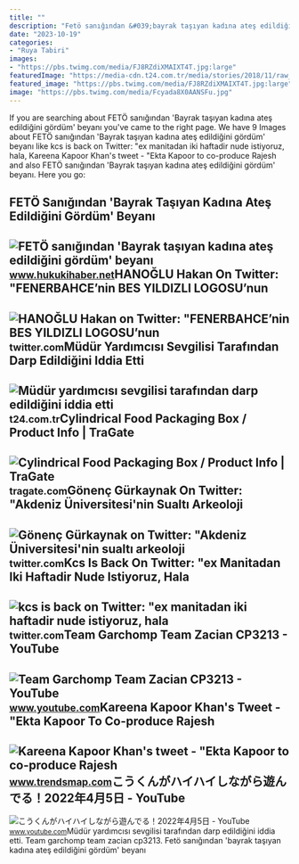 ```yaml
---
title: ""
description: "Fetö sanığından &#039;bayrak taşıyan kadına ateş edildiğini gördüm&#039; beyanı"
date: "2023-10-19"
categories:
- "Ruya Tabiri"
images:
- "https://pbs.twimg.com/media/FJ8RZdiXMAIXT4T.jpg:large"
featuredImage: "https://media-cdn.t24.com.tr/media/stories/2018/11/raw_mudur-yardimcisi-sevgilisi-tarafindan-darp-edildigini-iddia-etti_289060479.jpg"
featured_image: "https://pbs.twimg.com/media/FJ8RZdiXMAIXT4T.jpg:large"
image: "https://pbs.twimg.com/media/Fcyada8X0AANSFu.jpg"
---
```


If you are searching about FETÖ sanığından 'Bayrak taşıyan kadına ateş edildiğini gördüm' beyanı you've came to the right page. We have 9 Images about FETÖ sanığından 'Bayrak taşıyan kadına ateş edildiğini gördüm' beyanı like kcs is back on Twitter: "ex manitadan iki haftadir nude istiyoruz, hala, Kareena Kapoor Khan's tweet - "Ekta Kapoor to co-produce Rajesh and also FETÖ sanığından 'Bayrak taşıyan kadına ateş edildiğini gördüm' beyanı. Here you go:

FETÖ Sanığından 'Bayrak Taşıyan Kadına Ateş Edildiğini Gördüm' Beyanı
---------------------------------------------------------------------

 ![FETÖ sanığından 'Bayrak taşıyan kadına ateş edildiğini gördüm' beyanı](https://hukukihabernet.teimg.com/hukukihaber-net/images/haberler/2017/09/feto-sanigindan-bayrak-tasiyan-kadina-ates-edildigini-gordum-beyani_8b241.jpg) <small>www.hukukihaber.net</small>HANOĞLU Hakan On Twitter: "FENERBAHCE’nin BES YILDIZLI LOGOSU’nun
-----------------------------------------------------------------

 ![HANOĞLU Hakan on Twitter: "FENERBAHCE’nin BES YILDIZLI LOGOSU’nun](https://pbs.twimg.com/media/F1oID4gWcAAbQfK.jpg:large) <small>twitter.com</small>Müdür Yardımcısı Sevgilisi Tarafından Darp Edildiğini Iddia Etti
----------------------------------------------------------------

 ![Müdür yardımcısı sevgilisi tarafından darp edildiğini iddia etti](https://media-cdn.t24.com.tr/media/stories/2018/11/raw_mudur-yardimcisi-sevgilisi-tarafindan-darp-edildigini-iddia-etti_289060479.jpg) <small>t24.com.tr</small>Cylindrical Food Packaging Box / Product Info | TraGate
-------------------------------------------------------

 ![Cylindrical Food Packaging Box / Product Info | TraGate](https://cdn.tragate.com/items/nasil-telaffuz-edildigini-ogrenin-cylindrical-food-packaging-box-83774-76464.jpg) <small>tragate.com</small>Gönenç Gürkaynak On Twitter: "Akdeniz Üniversitesi'nin Sualtı Arkeoloji
-----------------------------------------------------------------------

 ![Gönenç Gürkaynak on Twitter: "Akdeniz Üniversitesi'nin sualtı arkeoloji](https://pbs.twimg.com/media/FJ8RZdiXMAIXT4T.jpg:large) <small>twitter.com</small>Kcs Is Back On Twitter: "ex Manitadan Iki Haftadir Nude Istiyoruz, Hala
-----------------------------------------------------------------------

 ![kcs is back on Twitter: "ex manitadan iki haftadir nude istiyoruz, hala](https://pbs.twimg.com/profile_images/1181962628064858113/OpYACz9H_400x400.jpg) <small>twitter.com</small>Team Garchomp Team Zacian CP3213 - YouTube
------------------------------------------

 ![Team Garchomp Team Zacian CP3213 - YouTube](https://i.ytimg.com/vi/HYLCwcE-Dgc/maxres2.jpg?sqp=-oaymwEoCIAKENAF8quKqQMcGADwAQH4AYwCgALgA4oCDAgAEAEYRSBHKGUwDw==&rs=AOn4CLC_ulBvmvqa2cf2uT56Qfk3FCYaDA) <small>www.youtube.com</small>Kareena Kapoor Khan's Tweet - "Ekta Kapoor To Co-produce Rajesh
---------------------------------------------------------------

 ![Kareena Kapoor Khan's tweet - "Ekta Kapoor to co-produce Rajesh](https://pbs.twimg.com/media/Fcyada8X0AANSFu.jpg) <small>www.trendsmap.com</small>こうくんがハイハイしながら遊んでる！2022年4月5日 - YouTube
-------------------------------------

 ![こうくんがハイハイしながら遊んでる！2022年4月5日 - YouTube](https://i.ytimg.com/vi/H2fAEMesIjo/maxresdefault.jpg?sqp=-oaymwEmCIAKENAF8quKqQMa8AEB-AH-CYAC0AWKAgwIABABGGUgXyhTMA8=&rs=AOn4CLCJYSghky0o-ilndxvg6fCYAda1ug) <small>www.youtube.com</small>Müdür yardımcısı sevgilisi tarafından darp edildiğini iddia etti. Team garchomp team zacian cp3213. Fetö sanığından 'bayrak taşıyan kadına ateş edildiğini gördüm' beyanı
